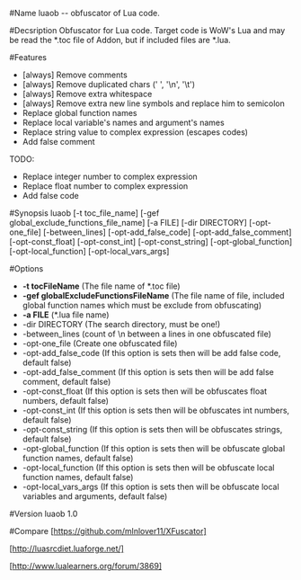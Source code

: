 #Name
luaob -- obfuscator of Lua code.

#Decsription
Obfuscator for Lua code. Target code is WoW's Lua and may be read the *.toc file of Addon, but if included files are *.lua.

#Features
* [always] Remove comments
* [always] Remove duplicated chars (' ', '\n', '\t')
* [always] Remove extra whitespace
* [always] Remove extra new line symbols and replace him to semicolon
* Replace global function names
* Replace local variable's names and argument's names
* Replace string value to complex expression (escapes codes)
* Add false comment

TODO:
* Replace integer number to complex expression
* Replace float number to complex expression
* Add false code

#Synopsis
luaob [-t toc_file_name] [-gef global_exclude_functions_file_name] [-a FILE] [-dir DIRECTORY]
[-opt-one_file] [-between_lines] [-opt-add_false_code] [-opt-add_false_comment] [-opt-const_float] [-opt-const_int] [-opt-const_string] [-opt-global_function] [-opt-local_function] [-opt-local_vars_args]

#Options
* **-t tocFileName** (The file name of *.toc file)
* **-gef globalExcludeFunctionsFileName** (The file name of file, included global function names which must be exclude from obfuscating)
* **-a FILE** (*.lua file name)
* -dir DIRECTORY (The search directory, must be one!)
* -between_lines (count of \n between a lines in one obfuscated file)
* -opt-one_file (Create one obfuscated file)
* -opt-add_false_code (If this option is sets then will be add false code, default false)
* -opt-add_false_comment (If this option is sets then will be add false comment, default false)
* -opt-const_float (If this option is sets then will be obfuscates float numbers, default false)
* -opt-const_int (If this option is sets then will be obfuscates int numbers, default false)
* -opt-const_string (If this option is sets then will be obfuscates strings, default false)
* -opt-global_function (If this option is sets then will be obfuscate global function names, default false)
* -opt-local_function (If this option is sets then will be obfuscate local function names, default false)
* -opt-local_vars_args (If this option is sets then will be obfuscate local variables and arguments, default false)


#Version
luaob 1.0

#Compare
[https://github.com/mlnlover11/XFuscator]

[http://luasrcdiet.luaforge.net/]

[http://www.lualearners.org/forum/3869]

